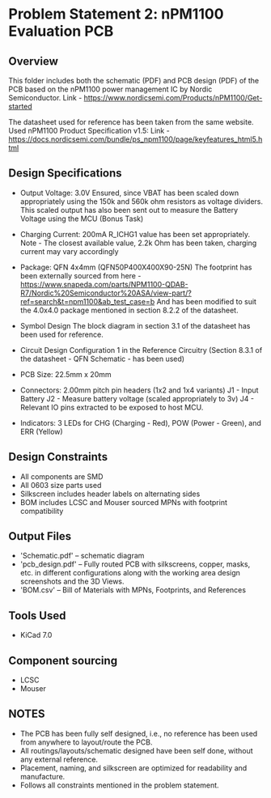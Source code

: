 # Problem Statement 2: nPM1100 Evaluation PCB

## Overview

This folder includes both the schematic (PDF) and PCB design (PDF) of the PCB based on the nPM1100 power management IC by Nordic Semiconductor.
Link - https://www.nordicsemi.com/Products/nPM1100/Get-started

The datasheet used for reference has been taken from the same website. 
Used nPM1100 Product Specification v1.5:
Link - https://docs.nordicsemi.com/bundle/ps_npm1100/page/keyfeatures_html5.html

## Design Specifications

- Output Voltage: 3.0V
	Ensured, since VBAT has been scaled down appropriately using the 150k and 560k ohm resistors as voltage dividers.
	This scaled output has also been sent out to measure the Battery Voltage using the MCU (Bonus Task)

- Charging Current: 200mA
	R_ICHG1 value has been set appropriately. 
	Note - The closest available value, 2.2k Ohm has been taken, charging current may vary accordingly

- Package: QFN 4x4mm (QFN50P400X400X90-25N)
	The footprint has been externally sourced from here - https://www.snapeda.com/parts/NPM1100-QDAB-R7/Nordic%20Semiconductor%20ASA/view-part/?ref=search&t=npm1100&ab_test_case=b
	And has been modified to suit the 4.0x4.0 package mentioned in section 8.2.2 of the datasheet.

- Symbol Design 
	The block diagram in section 3.1 of the datasheet has been used for reference.

- Circuit Design 
	Configuration 1 in the Reference Circuitry (Section 8.3.1 of the datasheet - QFN Schematic - has been used)

- PCB Size: 22.5mm x 20mm

- Connectors: 2.00mm pitch pin headers (1x2 and 1x4 variants)
	J1 - Input Battery 
	J2 - Measure battery voltage (scaled appropriately to 3v)
	J4 - Relevant IO pins extracted to be exposed to host MCU.

- Indicators: 3 LEDs for CHG (Charging - Red), POW (Power - Green), and ERR (Yellow)

## Design Constraints
- All components are SMD
- All 0603 size parts used
- Silkscreen includes header labels on alternating sides
- BOM includes LCSC and Mouser sourced MPNs with footprint compatibility

## Output Files
- 'Schematic.pdf' – schematic diagram
- 'pcb_design.pdf' – Fully routed PCB with silkscreens, copper, masks, etc. in different configurations along with the working area design screenshots and the 3D Views.
- 'BOM.csv' – Bill of Materials with MPNs, Footprints, and References

## Tools Used
- KiCad 7.0

## Component sourcing
- LCSC
- Mouser

## NOTES
- The PCB has been fully self designed, i.e., no reference has been used from anywhere to layout/route the PCB. 
- All routings/layouts/schematic designed have been self done, without any external reference. 
- Placement, naming, and silkscreen are optimized for readability and manufacture.
- Follows all constraints mentioned in the problem statement.
